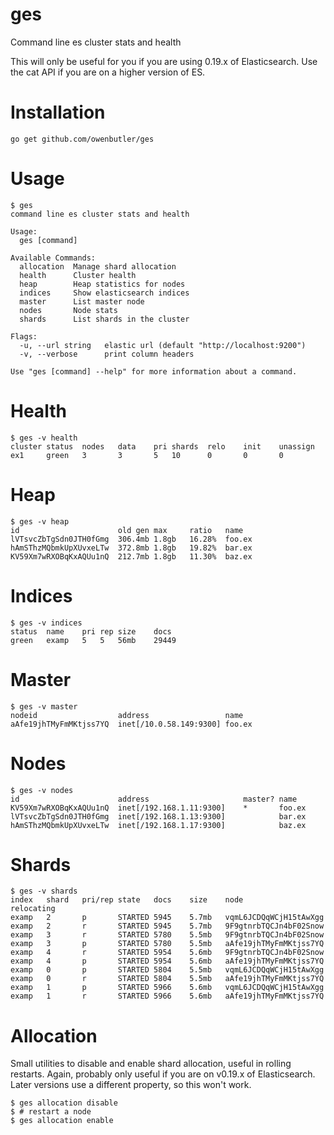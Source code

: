# ges

Command line es cluster stats and health

This will only be useful for you if you are using 0.19.x of Elasticsearch.  Use the cat API if you are on a higher version of ES.

# Installation

    go get github.com/owenbutler/ges

# Usage

    $ ges
    command line es cluster stats and health

    Usage:
      ges [command]

    Available Commands:
      allocation  Manage shard allocation
      health      Cluster health
      heap        Heap statistics for nodes
      indices     Show elasticsearch indices
      master      List master node
      nodes       Node stats
      shards      List shards in the cluster 

    Flags:
      -u, --url string   elastic url (default "http://localhost:9200")
      -v, --verbose      print column headers

    Use "ges [command] --help" for more information about a command.

# Health

    $ ges -v health
    cluster	status	nodes	data	pri	shards	relo	init	unassign
    ex1   	green 	3    	3   	5  	10    	0   	0   	0

# Heap

    $ ges -v heap
    id                    	old gen	max  	ratio 	name
    lVTsvcZbTgSdn0JTH0fGmg	306.4mb	1.8gb	16.28%	foo.ex
    hAmSThzMQbmkUpXUvxeLTw	372.8mb	1.8gb	19.82%	bar.ex
    KV59Xm7wRXOBqKxAQUu1nQ	212.7mb	1.8gb	11.30%	baz.ex

# Indices

    $ ges -v indices
    status	name 	pri	rep	size	docs
    green 	examp	5  	5  	56mb	29449

# Master

    $ ges -v master
    nodeid                	address                	name
    aAfe19jhTMyFmMKtjss7YQ	inet[/10.0.58.149:9300]	foo.ex

# Nodes

    $ ges -v nodes
    id                    	address                    	master?	name
    KV59Xm7wRXOBqKxAQUu1nQ	inet[/192.168.1.11:9300]	*      	foo.ex
    lVTsvcZbTgSdn0JTH0fGmg	inet[/192.168.1.13:9300]	       	bar.ex
    hAmSThzMQbmkUpXUvxeLTw	inet[/192.168.1.17:9300]	       	baz.ex


# Shards

    $ ges -v shards
    index	shard	pri/rep	state  	docs	size 	node                  	relocating
    examp	2    	p      	STARTED	5945	5.7mb	vqmL6JCDQqWCjH15tAwXgg	          
    examp	2    	r      	STARTED	5945	5.7mb	9F9gtnrbTQCJn4bF02Snow	          
    examp	3    	r      	STARTED	5780	5.5mb	9F9gtnrbTQCJn4bF02Snow	          
    examp	3    	p      	STARTED	5780	5.5mb	aAfe19jhTMyFmMKtjss7YQ	          
    examp	4    	r      	STARTED	5954	5.6mb	9F9gtnrbTQCJn4bF02Snow	          
    examp	4    	p      	STARTED	5954	5.6mb	aAfe19jhTMyFmMKtjss7YQ	          
    examp	0    	p      	STARTED	5804	5.5mb	vqmL6JCDQqWCjH15tAwXgg	          
    examp	0    	r      	STARTED	5804	5.5mb	aAfe19jhTMyFmMKtjss7YQ	          
    examp	1    	p      	STARTED	5966	5.6mb	vqmL6JCDQqWCjH15tAwXgg	          
    examp	1    	r      	STARTED	5966	5.6mb	aAfe19jhTMyFmMKtjss7YQ

# Allocation

Small utilities to disable and enable shard allocation, useful in rolling restarts.  Again, probably only useful if you are on v0.19.x of Elasticsearch.  Later versions use a different property, so this won't work.

    $ ges allocation disable
    $ # restart a node
    $ ges allocation enable
